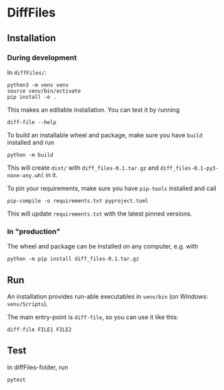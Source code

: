 # DiffFiles

## Installation

### During development
In `diffFiles/`:
```shell
python3 -m venv venv
source venv/bin/activate
pip install -e .
```

This makes an editable installation. You can test it by running
```shell
diff-file --help
```

To build an installable wheel and package, make sure you have
`build` installed and run
```shell
python -m build
```
This will create `dist/` with `diff_files-0.1.tar.gz` and 
`diff_files-0.1-py3-none-any.whl` in it.

To pin your requirements, make sure you have `pip-tools` installed and call
```shell
pip-compile -o requirements.txt pyproject.toml
```
This will update `requirements.txt` with the latest pinned versions.

### In "production"
The wheel and package can be installed on any computer, e.g. with
```shell
python -m pip install diff_files-0.1.tar.gz
```

## Run
An installation provides run-able executables in `venv/bin` (on Windows: `venv/Scripts`).

The main entry-point is `diff-file`, so you can use it like this:
```shell
diff-file FILE1 FILE2
```

## Test

In diffFiles-folder, run

```
pytest
```